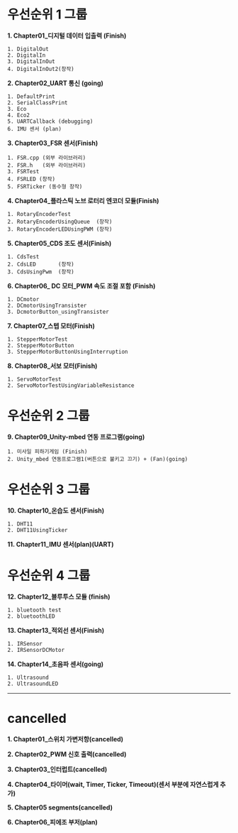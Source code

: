 # 우선순위 1 그룹
**1. Chapter01_디지털 데이터 입출력 (Finish)**

    1. DigitalOut
    2. DigitalIn
    3. DigitalInOut
    4. DigitalInOut2(창작)
**2. Chapter02_UART 통신 (going)**

    1. DefaultPrint
    2. SerialClassPrint
    3. Eco
    4. Eco2
    5. UARTCallback (debugging)
    6. IMU 센서 (plan)
**3. Chapter03_FSR 센서(Finish)**

    1. FSR.cpp (외부 라이브러리)
    2. FSR.h   (외부 라이브러리)
    3. FSRTest
    4. FSRLED (창작)
    5. FSRTicker (동수형 창작)

**4. Chapter04_플라스틱 노브 로터리 엔코더 모듈(Finish)**

    1. RotaryEncoderTest
    2. RotaryEncoderUsingQueue  (창작)
    3. RotaryEncoderLEDUsingPWM (창작)

**5. Chapter05_CDS 조도 센서(Finish)**

    1. CdsTest
    2. CdsLED       (창작)
    3. CdsUsingPwm  (창작)

**6. Chapter06_ DC 모터_PWM 속도 조절 포함 (Finish)**

    1. DCmotor
    2. DCmotorUsingTransister
    3. DcmotorButton_usingTransister

**7. Chapter07_스텝 모터(Finish)**

    1. StepperMotorTest
    2. StepperMotorButton
    3. StepperMotorButtonUsingInterruption

**8. Chapter08_서보 모터(Finish)**

    1. ServoMotorTest
    2. ServoMotorTestUsingVariableResistance

# 우선순위 2 그룹

**9. Chapter09_Unity-mbed 연동 프로그램(going)**

    1. 미사일 피하기게임 (Finish)
    2. Unity_mbed 연동프로그램1(버튼으로 불키고 끄기) + (Fan)(going)

# 우선순위 3 그룹

**10. Chapter10_온습도 센서(Finish)**

    1. DHT11
    2. DHT11UsingTicker

**11. Chapter11_IMU 센서(plan)(UART)**

# 우선순위 4 그룹

**12. Chapter12_블루투스 모듈 (finish)**

    1. bluetooth test
    2. bluetoothLED

**13. Chapter13_적외선 센서(Finish)**

    1. IRSensor
    2. IRSensorDCMotor

**14. Chapter14_초음파 센서(going)**

    1. Ultrasound
    2. UltrasoundLED

------------
# cancelled

**1. Chapter01_스위치 가변저항(cancelled)**

**2. Chapter02_PWM 신호 출력(cancelled)**

**3. Chapter03_인터럽트(cancelled)**

**4. Chapter04_타이머(wait, Timer, Ticker, Timeout)(센서 부분에 자연스럽게 추가)**

**5. Chapter05 segments(cancelled)**

**6. Chapter06_피에조 부저(plan)**
